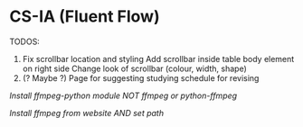 # CS-IA (Fluent Flow)

TODOS:
1. Fix scrollbar location and styling
      Add scrollbar inside table body element on right side
      Change look of scrollbar (colour, width, shape)
2. (? Maybe ?) Page for suggesting studying schedule for revising

*Install ffmpeg-python module NOT ffmpeg or python-ffmpeg*

*Install ffmpeg from website AND set path*
